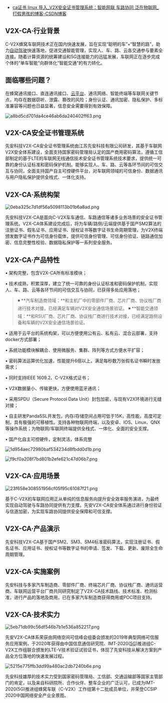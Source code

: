 - [ca证书 linux 导入_V2X安全证书管理系统：智能网联 车路协同 泛在物联网_打假男孩的博客-CSDN博客](https://blog.csdn.net/weixin_32235191/article/details/112205241)

## **V2X-CA·行业背景**

C-V2X蜂窝车联网技术正在国内快速发展，旨在实现“聪明的车”+“智慧的路”，助力[自动驾驶](https://so.csdn.net/so/search?q=自动驾驶&spm=1001.2101.3001.7020)快速落地，促进交通智能管理，实现人、车、路、云各交通参与要素全连接。随着计算资源的统筹建设和5G连接能力的迅猛发展，车联网正在逐步完成个体的“单车智能”向群体化“智能交通”的有力转化。

## **面临哪些问题？**

在蜂窝通讯接口、直连通讯接口、[云平台](https://so.csdn.net/so/search?q=云平台&spm=1001.2101.3001.7020)、通讯网络、智能终端等车联网关键节点，均存在数据窃听、泄露、篡改的风险；身份认证、通讯加密、隐私保护、多标准兼容等问题也日益显著，信息安全需要得到有效保障。



![a8bd5cd701da4ce46ab6da240402ff63.png](https://img-blog.csdnimg.cn/img_convert/a8bd5cd701da4ce46ab6da240402ff63.png)

## **V2X-CA安全证书管理系统**

先安科技V2X-CA安全证书管理系统由江苏先安科技有限公司研发，其基于车联网V2X安全体系建设，全面支持国家密码管理局认定的国产商用密码算法，遵循工信部制定的基于LTE的车联网无线通信技术安全证书管理系统技术要求，提供统一可靠的身份认证标准和密码保护机制。能够实现人、车、路、云等各环节间的可信交互与协同，全面支持国产自主可控硬件平台，对车联网领域的可信身份、数据通讯与用户隐私保护提供全栈式、一体化支持。

## **V2X-CA·系统构架**



![0eba325c7d1df56a5098113b01b6a8ad.png](https://img-blog.csdnimg.cn/img_convert/0eba325c7d1df56a5098113b01b6a8ad.png)

先安科技V2X-CA是面向C-V2X车车通信、车路通信等诸多业务场景的安全证书管理系统。V2X-CA体系建设完成后，将为车辆/路侧/云端提供基于国产SM2算法的注册证书、假名证书、应用证书、授权证书等数字证书生命周期管理，为V2X终端颁发数字证书作为可信身份载体，提供可信身份管理、可信身份验证、链路通信加密、信息完整性校验、数据隐私保护等一系列安全服务。

## **V2X-CA·产品特性**

• 架构完整，包含V2X-CA所有标准模块；

• 技术成熟，积累深厚，建立了统一可靠的身份认证标准和密码保护机制，实现人、车、路、云等各环节间的可信交互与协同，已获得多处应用落地；

> ◾ **汽车制造商领域：**和主机厂中的零部件厂商、芯片厂商、协议栈厂商进行技术对接，已经满足车辆对V2X安全通信场景验证。
> ◾ **智能交通领域：**和RSU厂商、芯片厂商、协议栈厂商进行技术对接，已经满足路侧设备和车辆的V2X安全通信场景验证。

• 适用于云平台的系统构架，可以方便使用公有云、私有云、混合云部署，支持docker方式部署；

• 系统功能模块解耦合、使用微服务、集群、阵列等方式方便水平扩容；

• 密码算法运算优化加速，性能提升6倍以上，满足每秒数万张假名证书瞬时发放需求；

• 同时支持IEEE 1609.2、C-V2X格式证书；

• V2X数据量小、传输更快，方便使用蓝牙通讯；

• 采用SPDU（Secure Protocol Data Unit）封包加密，与现有V2X环境进行无缝对接；

• 自主研发PandaSSL开发包，内存/存储空间占用可低于15K，高性能，高度可定制，具有极强的可移植性。支持各种物联网终端，以及安卓、IOS、Linux、QNX 等操作系统；为物联网/车联网终端提供全栈式、一体化、全面的安全支撑。

• 国产化自主可控硬件，定制灵活，体系完整



![1d954aec72980baf534234d8fbdd0d1b.png](https://img-blog.csdnimg.cn/img_convert/1d954aec72980baf534234d8fbdd0d1b.png)



![f9cf0a208f7bd801b2efe621c47d06b7.png](https://img-blog.csdnimg.cn/img_convert/f9cf0a208f7bd801b2efe621c47d06b7.png)

## **V2X-CA·应用场景**



![23f658e308551956cf05f95c61087f21.png](https://img-blog.csdnimg.cn/img_convert/23f658e308551956cf05f95c61087f21.png)

基于C-V2X的车联网应用正从单纯的信息服务向提升安全效率服务演进，为最终实现自动驾驶与车路协同提供有力支撑。先安V2X-CA安全体系通过进行身份验证与信道加密，为实现车路协同提供安全保障和可信支撑。

## **V2X-CA·产品演示**

先安科技V2X-CA基于国产SM2、SM3、SM4标准密码算法，实现注册证书、假名证书、应用证书、授权证书等数字证书的申请、签发、下载、更新、废除全生命周期管理。

## **V2X-CA·实施案例**

先安科技与多家汽车制造商、零部件厂商、终端芯片厂商、协议栈厂商、通讯运营商、车联网运营平台厂商共同研究制定了V2X-CA技术路线、技术标准、检测标准，进行产品的落地及商用，已在多家汽车制造商获得商用或POC项目支持。

## **V2X-CA·技术实力**



![5eb71db99c56df546b7b1e536a852217.png](https://img-blog.csdnimg.cn/img_convert/5eb71db99c56df546b7b1e536a852217.png)

先安V2X-CA体系荣获由网络空间可信峰会组委会颁发的2019年典型网络可信服务应用案例，于2020年获得由中国信息通信研究院、IMT-2020([5G](https://so.csdn.net/so/search?q=5G&spm=1001.2101.3001.7020))推进组C-V2X工作组联合颁发的LTE-V技术验证试验证书，体现了先安科技从解决方案到产品全方位落地的快速发展过程。



![5215e775ffb3dd99a480ac2db7240b6e.png](https://img-blog.csdnimg.cn/img_convert/5215e775ffb3dd99a480ac2db7240b6e.png)

先安科技雄厚的技术实力受到国家密码管理局、工信部、交通运输部等国家主管部门的肯定，以及来自科研院所、合作伙伴、整车企业的广泛认可，已成为IMT-2020(5G)推进组蜂窝车联（C-V2X）工作组第十二批成员单位，并荣登CCSIP 2020中国网络安全产业全景图。